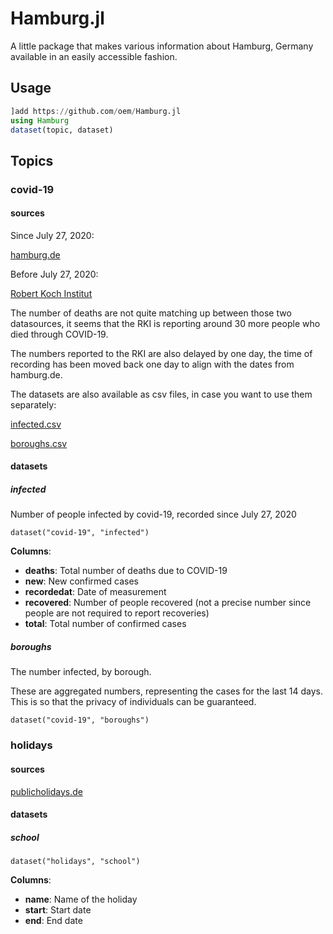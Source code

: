 # Hamburg.jl

A little package that makes various information about Hamburg, Germany available in an easily accessible fashion.

## Usage

```julia
]add https://github.com/oem/Hamburg.jl
using Hamburg
dataset(topic, dataset)
```

## Topics

### covid-19

#### sources

Since July 27, 2020:

[hamburg.de](https://www.hamburg.de/corona-zahlen)

Before July 27, 2020:

[Robert Koch Institut](https://www.rki.de/DE/Content/InfAZ/N/Neuartiges_Coronavirus/Situationsberichte/Gesamt.html)

The number of deaths are not quite matching up between those two datasources, it seems that the RKI is reporting around 30 more people who died through COVID-19.

The numbers reported to the RKI are also delayed by one day, the time of recording has been moved back one day to align with the dates from hamburg.de.

The datasets are also available as csv files, in case you want to use them separately:

[infected.csv](https://github.com/oem/Hamburg.jl/blob/master/src/covid-19/infected.csv)

[boroughs.csv](https://github.com/oem/Hamburg.jl/blob/master/src/covid-19/boroughs.csv)

#### datasets

##### infected

Number of people infected by covid-19, recorded since July 27, 2020

`dataset("covid-19", "infected")`

**Columns**:

- **deaths**: Total number of deaths due to COVID-19
- **new**: New confirmed cases
- **recordedat**: Date of measurement
- **recovered**: Number of people recovered (not a precise number since people are not required to report recoveries)
- **total**: Total number of confirmed cases

##### boroughs

The number infected, by borough.

These are aggregated numbers, representing the cases for the last 14 days. This is so that the privacy of individuals can be guaranteed.

`dataset("covid-19", "boroughs")`

### holidays

#### sources

[publicholidays.de](https://publicholidays.de/school-holidays/hamburg/)

#### datasets

##### school

`dataset("holidays", "school")`

**Columns**:

- **name**: Name of the holiday
- **start**: Start date
- **end**: End date
